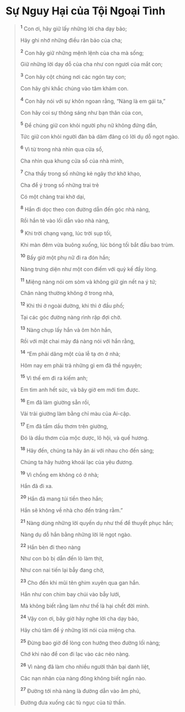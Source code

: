 # Sự Nguy Hại của Tội Ngoại Tình

> <sup><b>1</b></sup> Con ơi, hãy giữ lấy những lời cha dạy bảo;
>
> Hãy ghi nhớ những điều răn bảo của cha;
>
> <sup><b>2</b></sup> Con hãy giữ những mệnh lệnh của cha mà sống;
>
> Giữ những lời dạy dỗ của cha như con ngươi của mắt con;
>
> <sup><b>3</b></sup> Con hãy cột chúng nơi các ngón tay con;
>
> Con hãy ghi khắc chúng vào tâm khảm con.
>
> <sup><b>4</b></sup> Con hãy nói với sự khôn ngoan rằng, “Nàng là em gái ta,”
>
> Con hãy coi sự thông sáng như bạn thân của con,
>
> <sup><b>5</b></sup> Để chúng giữ con khỏi người phụ nữ không đứng đắn,
>
> Tức giữ con khỏi người đàn bà dâm đãng có lời dụ dỗ ngọt ngào.
>
> <sup><b>6</b></sup> Vì từ trong nhà nhìn qua cửa sổ,
>
> Cha nhìn qua khung cửa sổ của nhà mình,
>
> <sup><b>7</b></sup> Cha thấy trong số những kẻ ngây thơ khờ khạo,
>
> Cha để ý trong số những trai trẻ
>
> Có một chàng trai khờ dại,
>
> <sup><b>8</b></sup> Hắn đi dọc theo con đường dẫn đến góc nhà nàng,
>
> Rồi hắn tẻ vào lối dẫn vào nhà nàng,
>
> <sup><b>9</b></sup> Khi trời chạng vạng, lúc trời sụp tối,
>
> Khi màn đêm vừa buông xuống, lúc bóng tối bắt đầu bao trùm.
>
> <sup><b>10</b></sup> Bấy giờ một phụ nữ đi ra đón hắn;
>
> Nàng trưng diện như một con điếm với quỷ kế đầy lòng.
>
> <sup><b>11</b></sup> Miệng nàng nói om sòm và không giữ gìn nết na ý tứ;
>
> Chân nàng thường không ở trong nhà,
>
> <sup><b>12</b></sup> Khi thì ở ngoài đường, khi thì ở đầu phố;
>
> Tại các góc đường nàng rình rập đợi chờ.
>
> <sup><b>13</b></sup> Nàng chụp lấy hắn và ôm hôn hắn,
>
> Rồi với mặt chai mày đá nàng nói với hắn rằng,
>
> <sup><b>14</b></sup> “Em phải dâng một của lễ tạ ơn ở nhà;
>
> Hôm nay em phải trả những gì em đã thề nguyện;
>
> <sup><b>15</b></sup> Vì thế em đi ra kiếm anh;
>
> Em tìm anh hết sức, và bây giờ em mới tìm được.
>
> <sup><b>16</b></sup> Em đã làm giường sẵn rồi,
>
> Vải trải giường làm bằng chỉ màu của Ai-cập.
>
> <sup><b>17</b></sup> Em đã tẩm dầu thơm trên giường,
>
> Đó là dầu thơm của mộc dược, lô hội, và quế hương.
>
> <sup><b>18</b></sup> Hãy đến, chúng ta hãy ân ái với nhau cho đến sáng;
>
> Chúng ta hãy hưởng khoái lạc của yêu đương.
>
> <sup><b>19</b></sup> Vì chồng em không có ở nhà;
>
> Hắn đã đi xa.
>
> <sup><b>20</b></sup> Hắn đã mang túi tiền theo hắn;
>
> Hắn sẽ không về nhà cho đến trăng rằm.”
>
> <sup><b>21</b></sup> Nàng dùng những lời quyến dụ như thế để thuyết phục hắn;
>
> Nàng dụ dỗ hắn bằng những lời lẽ ngọt ngào.
>
> <sup><b>22</b></sup> Hắn bèn đi theo nàng
>
> Như con bò bị dẫn đến lò làm thịt,
>
> Như con nai tiến lại bẫy đang chờ,
>
> <sup><b>23</b></sup> Cho đến khi mũi tên ghim xuyên qua gan hắn.
>
> Hắn như con chim bay chúi vào bẫy lưới,
>
> Mà không biết rằng làm như thế là hại chết đời mình.
>
> <sup><b>24</b></sup> Vậy con ơi, bây giờ hãy nghe lời cha dạy bảo,
>
> Hãy chú tâm để ý những lời nói của miệng cha.
>
> <sup><b>25</b></sup> Đừng bao giờ để lòng con hướng theo đường lối nàng;
>
> Chớ khi nào để con đi lạc vào các nẻo nàng.
>
> <sup><b>26</b></sup> Vì nàng đã làm cho nhiều người thân bại danh liệt,
>
> Các nạn nhân của nàng đông không biết ngần nào.
>
> <sup><b>27</b></sup> Đường tới nhà nàng là đường dẫn vào âm phủ,
>
> Đường đưa xuống các tù ngục của tử thần.
